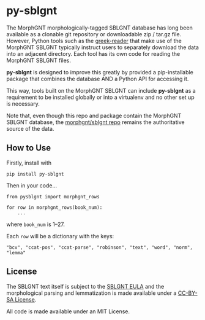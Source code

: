 # py-sblgnt

The MorphGNT morphologically-tagged SBLGNT database has long been available as
a clonable git repository or downloadable zip / tar.gz file. However, Python
tools such as the [greek-reader](https://github.com/jtauber/greek-reader) that
make use of the MorphGNT SBLGNT typically instruct users to separately download
the data into an adjacent directory. Each tool has its own code for reading the
MorphGNT SBLGNT files.

**py-sblgnt** is designed to improve this greatly by provided a pip-installable
package that combines the database AND a Python API for accessing it.

This way, tools built on the MorphGNT SBLGNT can include **py-sblgnt** as a
requirement to be installed globally or into a virtualenv and no other set up
is necessary.

Note that, even though this repo and package contain the MorphGNT SBLGNT
database, the [morphgnt/sblgnt repo](https://github.com/morphgnt/sblgnt)
remains the authoritative source of the data.


## How to Use

Firstly, install with

```
pip install py-sblgnt
```

Then in your code...

```
from pysblgnt import morphgnt_rows

for row in morphgnt_rows(book_num):
    ...
```

where `book_num` is 1–27.

Each `row` will be a dictionary with the keys:

```
"bcv", "ccat-pos", "ccat-parse", "robinson", "text", "word", "norm", "lemma"
```

## License

The SBLGNT text itself is subject to the [SBLGNT EULA](http://sblgnt.com/license/)
and the morphological parsing and lemmatization is made available under a
[CC-BY-SA License](http://creativecommons.org/licenses/by-sa/3.0/).

All code is made available under an MIT License.
